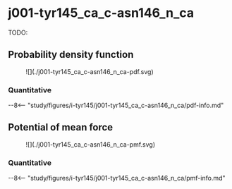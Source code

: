 # j001-tyr145_ca_c-asn146_n_ca

TODO:

## Probability density function

<figure markdown>
![](./j001-tyr145_ca_c-asn146_n_ca-pdf.svg)
</figure>

### Quantitative

--8<-- "study/figures/i-tyr145/j001-tyr145_ca_c-asn146_n_ca/pdf-info.md"

## Potential of mean force

<figure markdown>
![](./j001-tyr145_ca_c-asn146_n_ca-pmf.svg)
</figure>

### Quantitative

--8<-- "study/figures/i-tyr145/j001-tyr145_ca_c-asn146_n_ca/pmf-info.md"
